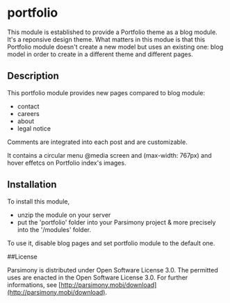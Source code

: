 portfolio
=========

This module is established to provide a Portfolio theme as a blog module.
It's a reponsive design theme.
What matters in this modue is that this Portfolio module doesn't create a new model but uses an existing one: blog model in order to create in a different theme and different pages.

## Description

This portfolio module provides new pages compared to blog module:
* contact
* careers
* about
* legal notice

Comments are integrated into each post and are customizable.

It contains a circular menu @media screen and (max-width: 767px) and hover effetcs on Portfolio index's images.




## Installation

To install this module, 
* unzip the module on your server
* put the 'portfolio' folder into your Parsimony project & more precisely into the '/modules' folder.

To use it, disable blog pages and set portfolio module to the default one.


##License

Parsimony is distributed under Open Software License 3.0. The permitted uses are enacted in the Open Software License 3.0.
For further informations, see [http://parsimony.mobi/download](http://parsimony.mobi/download).

